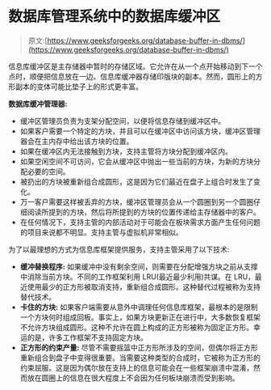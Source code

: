 # 数据库管理系统中的数据库缓冲区

> 原文:[https://www.geeksforgeeks.org/database-buffer-in-dbms/](https://www.geeksforgeeks.org/database-buffer-in-dbms/)

信息库缓冲区是主存储器中暂时的存储区域。它允许在从一个点开始移动到下一个点时，顺便把信息放在一边。信息库缓冲器存储印版块的副本。然而，圆形上的方形副本的变体可能比垫子上的形式更丰富。

**数据库缓冲管理器:**

*   缓冲区管理员负责为支架分配空间，以便将信息存储到缓冲区中。
*   如果客户需要一个特定的方块，并且可以在缓冲区中访问该方块，缓冲区管理器会在主内存中给出该方块的位置。
*   如果在缓冲区内无法接触到方块，支持主管将方块分配到缓冲区内。
*   如果空闲空间不可访问，它会从缓冲区中抛出一些当前的方块，为新的方块分配必要的空间。
*   被扔出的方块被重新组合成圆形，这是因为它们最近在盘子上组合时发生了变化。
*   万一客户需要这样被丢弃的方块，缓冲区管理员会从一个圆圈到另一个圆圈仔细阅读所提到的方块，然后将所提到的方块的位置传递给主存储器中的客户。
*   在任何情况下，支持主管的内部活动对于可能会在板块需求方面产生任何问题的项目来说都不明显。支持主管与虚拟机非常相似。

为了以最理想的方式为信息库框架提供服务，支持主管采用了以下技术:

*   **缓冲替换程序:**
    如果缓冲中没有剩余空间，则需要在分配增强方块之前从支撑中消除当前方块。不同的工作框架利用 LRU(最近最少利用)共谋。在 LRU，最近使用最少的正方形被取消支持，重新组合成圆形。这种替代过程被称为支持替代技术。
*   **卡住的方块:**
    如果客户端需要从意外中调理任何信息库框架，最根本的是限制一个方块何时组成回板。事实上，如果方块更新正在进行中，大多数恢复框架不允许方块组成圆形。这种不允许在圆上构成的正方形被称为固定正方形。幸运的是，许多工作框架不支持固定方块。
*   **正方形的约束产量:**
    尽管不需要摇篮中正方形所涉及的空间，但偶尔将正方形重新组合到盘子中变得很重要。当需要这种类型的合成时，它被称为正方形的约束屈服。这是因为偶尔放在支持上的信息可能会在一些框架崩溃中混淆，然而放在圆圈上的信息在很大程度上不会因为任何板块崩溃而受到影响。